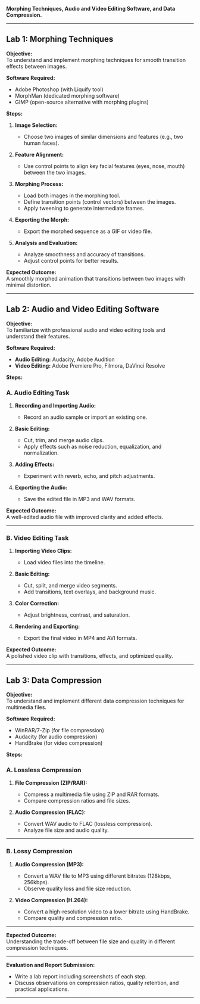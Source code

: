 **Morphing Techniques, Audio and Video Editing Software, and Data Compression.**  

---

## **Lab 1: Morphing Techniques**  
**Objective:**  
To understand and implement morphing techniques for smooth transition effects between images.  

**Software Required:**  
- Adobe Photoshop (with Liquify tool)  
- MorphMan (dedicated morphing software)  
- GIMP (open-source alternative with morphing plugins)  

**Steps:**  
1. **Image Selection:**  
   - Choose two images of similar dimensions and features (e.g., two human faces).  
   
2. **Feature Alignment:**  
   - Use control points to align key facial features (eyes, nose, mouth) between the two images.  
   
3. **Morphing Process:**  
   - Load both images in the morphing tool.  
   - Define transition points (control vectors) between the images.  
   - Apply tweening to generate intermediate frames.  

4. **Exporting the Morph:**  
   - Export the morphed sequence as a GIF or video file.  
   
5. **Analysis and Evaluation:**  
   - Analyze smoothness and accuracy of transitions.  
   - Adjust control points for better results.  

**Expected Outcome:**  
A smoothly morphed animation that transitions between two images with minimal distortion.  

---

## **Lab 2: Audio and Video Editing Software**  
**Objective:**  
To familiarize with professional audio and video editing tools and understand their features.  

**Software Required:**  
- **Audio Editing:** Audacity, Adobe Audition  
- **Video Editing:** Adobe Premiere Pro, Filmora, DaVinci Resolve  

**Steps:**  
### **A. Audio Editing Task**  
1. **Recording and Importing Audio:**  
   - Record an audio sample or import an existing one.  
   
2. **Basic Editing:**  
   - Cut, trim, and merge audio clips.  
   - Apply effects such as noise reduction, equalization, and normalization.  
   
3. **Adding Effects:**  
   - Experiment with reverb, echo, and pitch adjustments.  
   
4. **Exporting the Audio:**  
   - Save the edited file in MP3 and WAV formats.  

**Expected Outcome:**  
A well-edited audio file with improved clarity and added effects.  

---

### **B. Video Editing Task**  
1. **Importing Video Clips:**  
   - Load video files into the timeline.  

2. **Basic Editing:**  
   - Cut, split, and merge video segments.  
   - Add transitions, text overlays, and background music.  

3. **Color Correction:**  
   - Adjust brightness, contrast, and saturation.  

4. **Rendering and Exporting:**  
   - Export the final video in MP4 and AVI formats.  

**Expected Outcome:**  
A polished video clip with transitions, effects, and optimized quality.  

---

## **Lab 3: Data Compression**  
**Objective:**  
To understand and implement different data compression techniques for multimedia files.  

**Software Required:**  
- WinRAR/7-Zip (for file compression)  
- Audacity (for audio compression)  
- HandBrake (for video compression)  

**Steps:**  

### **A. Lossless Compression**  
1. **File Compression (ZIP/RAR):**  
   - Compress a multimedia file using ZIP and RAR formats.  
   - Compare compression ratios and file sizes.  

2. **Audio Compression (FLAC):**  
   - Convert WAV audio to FLAC (lossless compression).  
   - Analyze file size and audio quality.  

---

### **B. Lossy Compression**  
1. **Audio Compression (MP3):**  
   - Convert a WAV file to MP3 using different bitrates (128kbps, 256kbps).  
   - Observe quality loss and file size reduction.  

2. **Video Compression (H.264):**  
   - Convert a high-resolution video to a lower bitrate using HandBrake.  
   - Compare quality and compression ratio.  

---

**Expected Outcome:**  
Understanding the trade-off between file size and quality in different compression techniques.  

---

**Evaluation and Report Submission:**  
- Write a lab report including screenshots of each step.  
- Discuss observations on compression ratios, quality retention, and practical applications.  

---
